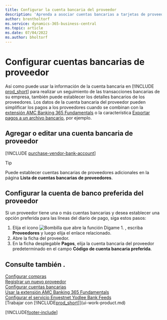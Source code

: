 ```yaml
---
title: Configurar la cuenta bancaria del proveedor
description: 'Aprenda a asociar cuentas bancarias a tarjetas de proveedores en Business Central, incluida la información de contacto, SWIFT y códigos IBAN.'
author: brentholtorf
ms.service: dynamics-365-business-central
ms.topic: article
ms.date: 07/04/2022
ms.author: bholtorf
---
```

# <a name="set-up-vendor-bank-accounts"></a>Configurar cuentas bancarias de proveedor

Así como puede usar la información de la cuenta bancaria en [!INCLUDE [prod_short](includes/prod_short.md)] para realizar un seguimiento de las transacciones bancarias de su empresa, también puede establecer los detalles bancarios de los proveedores. Los datos de la cuenta bancaria del proveedor pueden simplificar los pagos a los proveedores cuando se combinan con la [extensión AMC Banking 365 Fundamentals](ui-extensions-amc-banking.md) o la característica [Exportar pagos a un archivo bancario](finance-make-payments-with-bank-data-conversion-service-or-sepa-credit-transfer.md), por ejemplo.

## <a name="add-or-edit-a-vendor-bank-account"></a>Agregar o editar una cuenta bancaria de proveedor

[!INCLUDE [purchase-vendor-bank-account](includes/purchase-vendor-bank-account.md)]

> [!TIP]
> Puede establecer cuentas bancarias de proveedores adicionales en la página **Lista de cuentas bancarias de proveedores**.

## <a name="set-up-a-preferred-vendor-bank-account"></a>Configurar la cuenta de banco preferida del proveedor

Si un proveedor tiene una o más cuentas bancarias y desea establecer una opción preferida para las líneas del diario de pago, siga estos pasos:

1. Elija el icono ![Bombilla que abre la función Dígame 1.](media/ui-search/search_small.png "Dígame qué desea hacer") , escriba **Proveedores** y luego elija el enlace relacionado.
2. Abre la ficha del proveedor.
3. En la ficha desplegable **Pagos**, elija la cuenta bancaria del proveedor predeterminado en el campo **Código de cuenta bancaria preferida**.

## <a name="see-also"></a>Consulte también .

[Configurar compras](purchasing-setup-purchasing.md)  
[Registrar un nuevo proveedor](purchasing-how-register-new-vendors.md)  
[Configurar cuentas bancarias](bank-how-setup-bank-accounts.md)  
[Usar la extensión AMC Banking 365 Fundamentals](ui-extensions-amc-banking.md)  
[Configurar el servicio Envestnet Yodlee Bank Feeds](bank-how-setup-bank-statement-service.md)  
[Trabajar con [!INCLUDE[prod_short](includes/prod_short.md)]](ui-work-product.md)

[!INCLUDE[footer-include](includes/footer-banner.md)]
